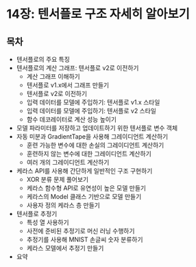 # 14장: 텐서플로 구조 자세히 알아보기
## 목차
- 텐서플로의 주요 특징
- 텐서플로의 계산 그래프: 텐서플로 v2로 이전하기
  - 계산 그래프 이해하기
  - 텐서플로 v1.x에서 그래프 만들기
  - 텐서플로 v2로 이전하기
  - 입력 데이터를 모델에 주입하기: 텐서플로 v1.x 스타일
  - 입력 데이터를 모델에 주입하기: 텐서플로 v2 스타일
  - 함수 데코레이터로 계산 성능 높이기
- 모델 파라미터를 저장하고 업데이트하기 위한 텐서플로 변수 객체
- 자동 미분과 GradientTape을 사용해 그레이디언트 계산하기
  - 훈련 가능한 변수에 대한 손실의 그레이디언트 계산하기
  - 훈련하지 않는 변수에 대한 그레이디언트 계산하기
  - 여러 개의 그레이디언트 계산하기
- 케라스 API를 사용해 간단하게 일반적인 구조 구현하기
  - XOR 분류 문제 풀어보기
  - 케라스 함수형 API로 유연성이 높은 모델 만들기
  - 케라스의 Model 클래스 기반으로 모델 만들기
  - 사용자 정의 케라스 층 만들기
- 텐서플로 추정기
  - 특성 열 사용하기
  - 사전에 준비된 추정기로 머신 러닝 수행하기
  - 추정기를 사용해 MNIST 손글씨 숫자 분류하기
  - 케라스 모델에서 추정기 만들기
- 요약